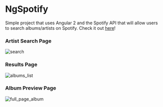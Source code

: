 # NgSpotify

Simple project that uses Angular 2 and the Spotify API that will allow users to search albums/artists on Spotify. Check it out [here](https://peterortiz82.github.io/NgSpotify/)!

### Artist Search Page
![search](https://cloud.githubusercontent.com/assets/7608328/20644919/06f69e2e-b417-11e6-9e2a-d0a6178cdfa2.png)

### Results Page
![albums_list](https://cloud.githubusercontent.com/assets/7608328/20644921/0e574fe2-b417-11e6-902d-d6ac3236336b.png)

### Album Preview Page
![full_page_album](https://cloud.githubusercontent.com/assets/7608328/20644923/14b4bee2-b417-11e6-9333-d0f08b4772c5.png)
